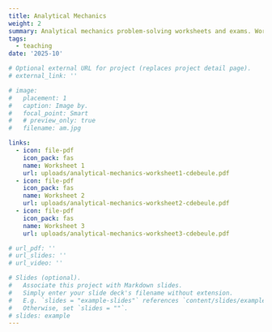 ```yaml
---
title: Analytical Mechanics
weight: 2
summary: Analytical mechanics problem-solving worksheets and exams. Work in progress.
tags:
  - teaching
date: '2025-10'

# Optional external URL for project (replaces project detail page).
# external_link: ''

# image:
#   placement: 1
#   caption: Image by.
#   focal_point: Smart
#   # preview_only: true
#   filename: am.jpg

links:
  - icon: file-pdf
    icon_pack: fas
    name: Worksheet 1
    url: uploads/analytical-mechanics-worksheet1-cdebeule.pdf
  - icon: file-pdf
    icon_pack: fas
    name: Worksheet 2
    url: uploads/analytical-mechanics-worksheet2-cdebeule.pdf
  - icon: file-pdf
    icon_pack: fas
    name: Worksheet 3
    url: uploads/analytical-mechanics-worksheet3-cdebeule.pdf

# url_pdf: ''
# url_slides: ''
# url_video: ''

# Slides (optional).
#   Associate this project with Markdown slides.
#   Simply enter your slide deck's filename without extension.
#   E.g. `slides = "example-slides"` references `content/slides/example-slides.md`.
#   Otherwise, set `slides = ""`.
# slides: example
---
```

